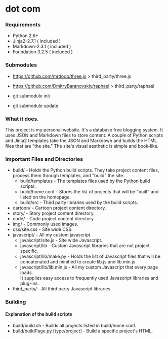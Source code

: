 # dot com

### Requirements
* Python 2.6+
* Jinja2-2.7.1 ( included )
* Markdown-2.3.1 ( included )
* Foundation 3.2.5 ( included )

### Submodules
* https://github.com/mrdoob/three.js > third\_party/three.js
* https://github.com/DmitryBaranovskiy/raphael > third\_party/raphael

* git submodule init
* git submodule update

### What it does.
This project is my personal website.
It's a database free blogging system.
It uses JSON and Markdown files to store content.
A couple of Python scripts and Jinja2 templates take the JSON and Markdown and builds the HTML files that are "the site."
The site's visual aesthetic is simple and book-like.

### Important Files and Directories
* build/ - Holds the Python build scripts.
		   They take project content files, process them through templates, and "build" the site.
	* build/templates - The templates files used by the Python build scripts.
	* build/home.conf - Stores the list of projects that will be "built" and listed on the homepage.
	* build/src - Third party libraries used by the build scripts.
* cartoon/ - Cartoon project content directory.
* story/ - Story project content directory.
* code/ - Code project content directory.
* img/ - Commonly used images.
* css/site.css - Site wide CSS.
* javascript/ - All my custom javascript.
	* javascript/site.js - Site wide Javascript.
	* javascript/lib - Custom Javascript libraries that are not project specific.
	* javascript/lib/make.py - Holds the list of Javascript files that will be concatenated and minified to create lib.js and lib.min.js
	* javascript/lib/lib.min.js - All my custom Javascript that every page loads.  
								  It supplies easy access to frequently used Javascript libraries and plug-ins.
* third\_party/ - All third party Javascript libraries.

### Building
#### Explanation of the build scripts
* build/build.sh - Builds all projects listed in build/home.conf.
* build/buildPage.py [type/project] - Build a specific project's HTML.